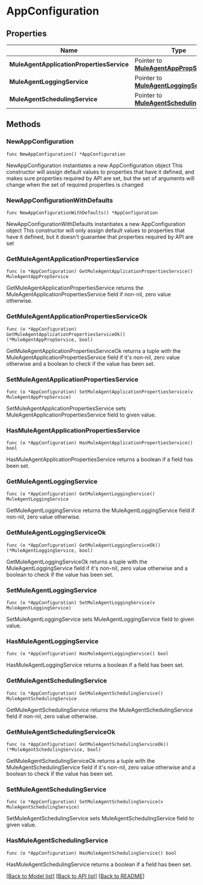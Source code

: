 # AppConfiguration

## Properties

Name | Type | Description | Notes
------------ | ------------- | ------------- | -------------
**MuleAgentApplicationPropertiesService** | Pointer to [**MuleAgentAppPropService**](MuleAgentAppPropService.md) |  | [optional] 
**MuleAgentLoggingService** | Pointer to [**MuleAgentLoggingService**](MuleAgentLoggingService.md) |  | [optional] 
**MuleAgentSchedulingService** | Pointer to [**MuleAgentSchedulingService**](MuleAgentSchedulingService.md) |  | [optional] 

## Methods

### NewAppConfiguration

`func NewAppConfiguration() *AppConfiguration`

NewAppConfiguration instantiates a new AppConfiguration object
This constructor will assign default values to properties that have it defined,
and makes sure properties required by API are set, but the set of arguments
will change when the set of required properties is changed

### NewAppConfigurationWithDefaults

`func NewAppConfigurationWithDefaults() *AppConfiguration`

NewAppConfigurationWithDefaults instantiates a new AppConfiguration object
This constructor will only assign default values to properties that have it defined,
but it doesn't guarantee that properties required by API are set

### GetMuleAgentApplicationPropertiesService

`func (o *AppConfiguration) GetMuleAgentApplicationPropertiesService() MuleAgentAppPropService`

GetMuleAgentApplicationPropertiesService returns the MuleAgentApplicationPropertiesService field if non-nil, zero value otherwise.

### GetMuleAgentApplicationPropertiesServiceOk

`func (o *AppConfiguration) GetMuleAgentApplicationPropertiesServiceOk() (*MuleAgentAppPropService, bool)`

GetMuleAgentApplicationPropertiesServiceOk returns a tuple with the MuleAgentApplicationPropertiesService field if it's non-nil, zero value otherwise
and a boolean to check if the value has been set.

### SetMuleAgentApplicationPropertiesService

`func (o *AppConfiguration) SetMuleAgentApplicationPropertiesService(v MuleAgentAppPropService)`

SetMuleAgentApplicationPropertiesService sets MuleAgentApplicationPropertiesService field to given value.

### HasMuleAgentApplicationPropertiesService

`func (o *AppConfiguration) HasMuleAgentApplicationPropertiesService() bool`

HasMuleAgentApplicationPropertiesService returns a boolean if a field has been set.

### GetMuleAgentLoggingService

`func (o *AppConfiguration) GetMuleAgentLoggingService() MuleAgentLoggingService`

GetMuleAgentLoggingService returns the MuleAgentLoggingService field if non-nil, zero value otherwise.

### GetMuleAgentLoggingServiceOk

`func (o *AppConfiguration) GetMuleAgentLoggingServiceOk() (*MuleAgentLoggingService, bool)`

GetMuleAgentLoggingServiceOk returns a tuple with the MuleAgentLoggingService field if it's non-nil, zero value otherwise
and a boolean to check if the value has been set.

### SetMuleAgentLoggingService

`func (o *AppConfiguration) SetMuleAgentLoggingService(v MuleAgentLoggingService)`

SetMuleAgentLoggingService sets MuleAgentLoggingService field to given value.

### HasMuleAgentLoggingService

`func (o *AppConfiguration) HasMuleAgentLoggingService() bool`

HasMuleAgentLoggingService returns a boolean if a field has been set.

### GetMuleAgentSchedulingService

`func (o *AppConfiguration) GetMuleAgentSchedulingService() MuleAgentSchedulingService`

GetMuleAgentSchedulingService returns the MuleAgentSchedulingService field if non-nil, zero value otherwise.

### GetMuleAgentSchedulingServiceOk

`func (o *AppConfiguration) GetMuleAgentSchedulingServiceOk() (*MuleAgentSchedulingService, bool)`

GetMuleAgentSchedulingServiceOk returns a tuple with the MuleAgentSchedulingService field if it's non-nil, zero value otherwise
and a boolean to check if the value has been set.

### SetMuleAgentSchedulingService

`func (o *AppConfiguration) SetMuleAgentSchedulingService(v MuleAgentSchedulingService)`

SetMuleAgentSchedulingService sets MuleAgentSchedulingService field to given value.

### HasMuleAgentSchedulingService

`func (o *AppConfiguration) HasMuleAgentSchedulingService() bool`

HasMuleAgentSchedulingService returns a boolean if a field has been set.


[[Back to Model list]](../README.md#documentation-for-models) [[Back to API list]](../README.md#documentation-for-api-endpoints) [[Back to README]](../README.md)


